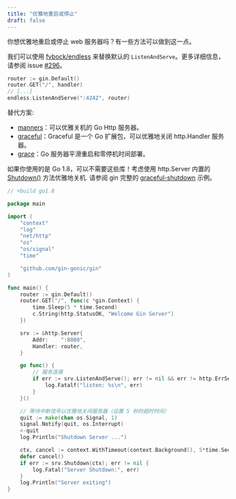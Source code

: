 ```yaml
---
title: "优雅地重启或停止"
draft: false
---
```


你想优雅地重启或停止 web 服务器吗？有一些方法可以做到这一点。

我们可以使用 [fvbock/endless](https://github.com/fvbock/endless) 来替换默认的 `ListenAndServe`。更多详细信息，请参阅 issue [#296](https://github.com/gin-gonic/gin/issues/296)。

```go
router := gin.Default()
router.GET("/", handler)
// [...]
endless.ListenAndServe(":4242", router)
```

替代方案:

* [manners](https://github.com/braintree/manners)：可以优雅关机的 Go Http 服务器。
* [graceful](https://github.com/tylerb/graceful)：Graceful 是一个 Go 扩展包，可以优雅地关闭 http.Handler 服务器。
* [grace](https://github.com/facebookgo/grace)：Go 服务器平滑重启和零停机时间部署。

如果你使用的是 Go 1.8，可以不需要这些库！考虑使用 http.Server 内置的 [Shutdown()](https://golang.org/pkg/net/http/#Server.Shutdown) 方法优雅地关机. 请参阅 gin 完整的 [graceful-shutdown](https://github.com/gin-gonic/examples/tree/master/graceful-shutdown) 示例。

```go
// +build go1.8

package main

import (
	"context"
	"log"
	"net/http"
	"os"
	"os/signal"
	"time"

	"github.com/gin-gonic/gin"
)

func main() {
	router := gin.Default()
	router.GET("/", func(c *gin.Context) {
		time.Sleep(5 * time.Second)
		c.String(http.StatusOK, "Welcome Gin Server")
	})

	srv := &http.Server{
		Addr:    ":8080",
		Handler: router,
	}

	go func() {
		// 服务连接
		if err := srv.ListenAndServe(); err != nil && err != http.ErrServerClosed {
			log.Fatalf("listen: %s\n", err)
		}
	}()

	// 等待中断信号以优雅地关闭服务器（设置 5 秒的超时时间）
	quit := make(chan os.Signal, 1)
	signal.Notify(quit, os.Interrupt)
	<-quit
	log.Println("Shutdown Server ...")

	ctx, cancel := context.WithTimeout(context.Background(), 5*time.Second)
	defer cancel()
	if err := srv.Shutdown(ctx); err != nil {
		log.Fatal("Server Shutdown:", err)
	}
	log.Println("Server exiting")
}
```

